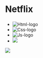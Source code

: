 <h1>Netflix</h1>

<h3> </h3>

- <img src="https://img.shields.io/badge/HTML5-E34F26?style=for-the-badge&logo=html5&logoColor=white" alt="Html-logo"/>
- <img src="https://img.shields.io/badge/CSS3-1572B6?style=for-the-badge&logo=css3&logoColor=white" alt="Css-logo"/>
- <img src="https://img.shields.io/badge/JavaScript-F7DF1E?style=for-the-badge&logo=javascript&logoColor=black" alt="Js-logo"/>
-  <img src="https://img.shields.io/badge/Bootstrap-563D7C?style=for-the-badge&logo=bootstrap&logoColor=white"/>


<img src= "https://github.com/leonardosantos10/Projeto-Pagina-diaristas/blob/main/img/img-desktop-diaristas.png?raw=true"/>


